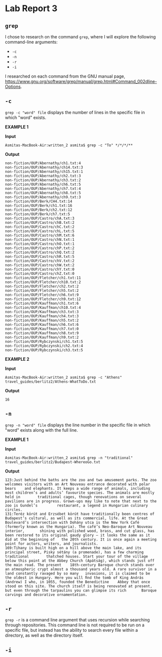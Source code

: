# Lab Report 3

## `grep`

I chose to research on the command `grep`, where I will explore the following command-line arguments:
- `-c`
- `-n`
- `-r`
- `-i`

I researched on each command from the GNU manual page, https://www.gnu.org/software/grep/manual/grep.html#Command_002dline-Options. 

## `-c`

`grep -c "word" file` displays the number of lines in the specific file in which "word" exists.

**EXAMPLE 1**

**Input**

	Asmitas-MacBook-Air:written_2 asmita$ grep -c "To" */*/*/**

**Output**

	non-fiction/OUP/Abernathy/ch1.txt:4
	non-fiction/OUP/Abernathy/ch14.txt:3
	non-fiction/OUP/Abernathy/ch15.txt:1
	non-fiction/OUP/Abernathy/ch2.txt:3
	non-fiction/OUP/Abernathy/ch3.txt:2
	non-fiction/OUP/Abernathy/ch6.txt:5
	non-fiction/OUP/Abernathy/ch7.txt:4
	non-fiction/OUP/Abernathy/ch8.txt:5
	non-fiction/OUP/Abernathy/ch9.txt:3
	non-fiction/OUP/Berk/CH4.txt:14
	non-fiction/OUP/Berk/ch1.txt:16
	non-fiction/OUP/Berk/ch2.txt:12
	non-fiction/OUP/Berk/ch7.txt:5
	non-fiction/OUP/Castro/chA.txt:3
	non-fiction/OUP/Castro/chB.txt:2
	non-fiction/OUP/Castro/chC.txt:2
	non-fiction/OUP/Castro/chL.txt:5
	non-fiction/OUP/Castro/chM.txt:6
	non-fiction/OUP/Castro/chN.txt:1
	non-fiction/OUP/Castro/chO.txt:1
	non-fiction/OUP/Castro/chP.txt:2
	non-fiction/OUP/Castro/chQ.txt:2
	non-fiction/OUP/Castro/chR.txt:5
	non-fiction/OUP/Castro/chV.txt:2
	non-fiction/OUP/Castro/chW.txt:2
	non-fiction/OUP/Castro/chY.txt:0
	non-fiction/OUP/Castro/chZ.txt:0
	non-fiction/OUP/Fletcher/ch1.txt:11
	non-fiction/OUP/Fletcher/ch10.txt:2
	non-fiction/OUP/Fletcher/ch2.txt:2
	non-fiction/OUP/Fletcher/ch5.txt:2
	non-fiction/OUP/Fletcher/ch6.txt:9
	non-fiction/OUP/Fletcher/ch9.txt:12
	non-fiction/OUP/Kauffman/ch1.txt:6
	non-fiction/OUP/Kauffman/ch10.txt:4
	non-fiction/OUP/Kauffman/ch3.txt:3
	non-fiction/OUP/Kauffman/ch4.txt:3
	non-fiction/OUP/Kauffman/ch5.txt:2
	non-fiction/OUP/Kauffman/ch6.txt:6
	non-fiction/OUP/Kauffman/ch7.txt:0
	non-fiction/OUP/Kauffman/ch8.txt:9
	non-fiction/OUP/Kauffman/ch9.txt:2
	non-fiction/OUP/Rybczynski/ch1.txt:5
	non-fiction/OUP/Rybczynski/ch2.txt:4
	non-fiction/OUP/Rybczynski/ch3.txt:5


**EXAMPLE 2**

**Input**

	Asmitas-MacBook-Air:written_2 asmita$ grep -c "Athens" travel_guides/berlitz2/Athens-WhatToDo.txt

**Output**

	16
	



## `-n`

`grep -n "word" file` displays the line number in the specific file in which "word" exists along with the full line.   

**EXAMPLE 1**

**Input**

	Asmitas-MacBook-Air:written_2 asmita$ grep -n "traditional" travel_guides/berlitz2/Budapest-WhereoGo.txt

**Output**

	123:Just behind the baths are the zoo and two amusement parks. The zoo welcomes visitors with an Art Nouveau entrance decorated with polar bears 	and elephants. It keeps a wide range of animals, including most children’s and adults’ favourite species. The animals are mostly held in 		traditional cages, though renovations on several pavilions are in progress. Grown-ups may like to note that next to the zoo is Gundel’s 		restaurant, a legend in Hungarian culinary circles.
	131:Teréz körút and Erzsébet körút have traditionally been centres of Budapest’s cultural, as well as its commercial, life. At the Great 		Boulevard’s intersection with Dohány utca is the New York Café (formerly known as the Hungaria). The café’s Neo-Baroque Art Nouveau interior, 		shining with polished wood, brass, and cut glass, has been restored to its original gaudy glory — it looks the same as it did at the beginning of 	the 20th century. It is once again a meeting point for actors, writers, and journalists. 
	169:Tihany is built high on a hill above the main lake, and its principal street, Pisky sétány (a promenade), has a few charming traditional 		thatched houses. Start your tour of the village below this point at the Abbey Church (Apátság), which stands just off the main road. The present 	18th-century Baroque church stands over an atmospheric crypt almost a thousand years old. A rare survivor in a land constantly ravaged by so many 	invasions, it is claimed to be the oldest in Hungary. Here you will ﬁnd the tomb of King András (Andrew) I who, in 1055, founded the Benedictine 	Abbey that once stood on this site. The church itself is being renovated at present, but even through the tarpaulins you can glimpse its rich 		Baroque carvings and decorative ornamentation.


## `-r`

`grep -r` is a command line argument that uses recursion while searching through repositories. This command line is not required to be run on a specific file, but instead has the ability to search every file within a directory, as well as the directory itself.  

## `-i`


